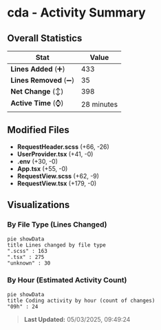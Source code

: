 # cda - Activity Summary 

## Overall Statistics

| Stat                   | Value                                                             |
| ---------------------- | ----------------------------------------------------------------- |
| **Lines Added** (➕)   | 433                                          |
| **Lines Removed** (➖) | 35                                        |
| **Net Change** (↕)    | 398                |
| **Active Time** (⌚)   | 28 minutes |


## Modified Files
- **RequestHeader.scss** (+66, -26)
- **UserProvider.tsx** (+41, -0)
- **.env** (+30, -0)
- **App.tsx** (+55, -0)
- **RequestView.scss** (+62, -9)
- **RequestView.tsx** (+179, -0)

## Visualizations

### By File Type (Lines Changed)

```mermaid
pie showData
title Lines changed by file type
".scss" : 163
".tsx" : 275
"unknown" : 30
```

### By Hour (Estimated Activity Count)

```mermaid
pie showData
title Coding activity by hour (count of changes)
"09h" : 24
```


> **Last Updated:** 05/03/2025, 09:49:24